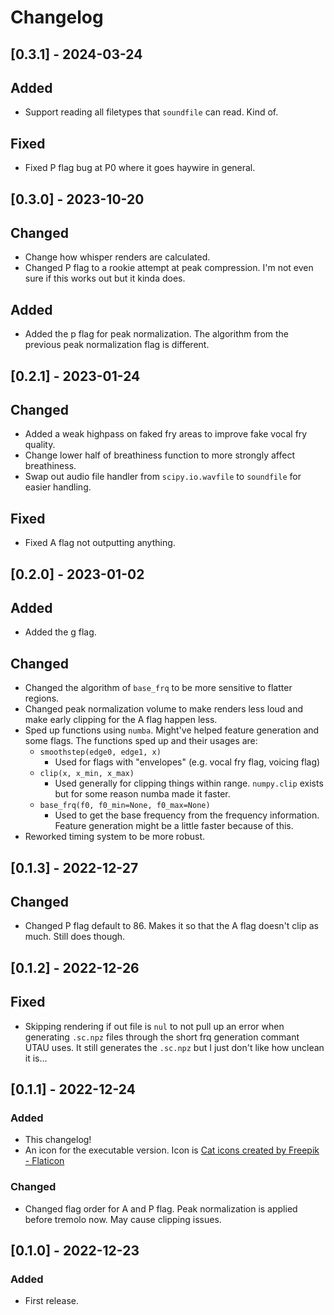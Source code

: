 # Changelog

## [0.3.1] - 2024-03-24

## Added
 - Support reading all filetypes that `soundfile` can read. Kind of.

## Fixed
 - Fixed P flag bug at P0 where it goes haywire in general.

## [0.3.0] - 2023-10-20

## Changed
 - Change how whisper renders are calculated.
 - Changed P flag to a rookie attempt at peak compression. I'm not even sure if this works out but it kinda does.

## Added
 - Added the p flag for peak normalization. The algorithm from the previous peak normalization flag is different.

## [0.2.1] - 2023-01-24

## Changed
 - Added a weak highpass on faked fry areas to improve fake vocal fry quality.
 - Change lower half of breathiness function to more strongly affect breathiness.
 - Swap out audio file handler from `scipy.io.wavfile` to `soundfile` for easier handling.

## Fixed
 - Fixed A flag not outputting anything.

## [0.2.0] - 2023-01-02

## Added
 - Added the g flag.

## Changed
 - Changed the algorithm of `base_frq` to be more sensitive to flatter regions.
 - Changed peak normalization volume to make renders less loud and make early clipping for the A flag happen less.
 - Sped up functions using `numba`. Might've helped feature generation and some flags. The functions sped up and their usages are:
	- `smoothstep(edge0, edge1, x)`
		- Used for flags with "envelopes" (e.g. vocal fry flag, voicing flag)
	- `clip(x, x_min, x_max)`
		- Used generally for clipping things within range. `numpy.clip` exists but for some reason numba made it faster.
	- `base_frq(f0, f0_min=None, f0_max=None)`
		- Used to get the base frequency from the frequency information. Feature generation might be a little faster because of this.
 - Reworked timing system to be more robust.
 
## [0.1.3] - 2022-12-27

## Changed
 - Changed P flag default to 86. Makes it so that the A flag doesn't clip as much. Still does though.

## [0.1.2] - 2022-12-26

## Fixed
 - Skipping rendering if out file is `nul` to not pull up an error when generating `.sc.npz` files through the short frq generation commant UTAU uses. It still generates the `.sc.npz` but I just don't like how unclean it is...

## [0.1.1] - 2022-12-24

### Added
 - This changelog!
 - An icon for the executable version. Icon is [Cat icons created by Freepik - Flaticon](https://www.flaticon.com/free-icons/cat)

### Changed
 - Changed flag order for A and P flag. Peak normalization is applied before tremolo now. May cause clipping issues.

## [0.1.0] - 2022-12-23

### Added
 - First release.
